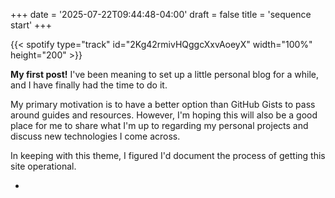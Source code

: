 +++
date = '2025-07-22T09:44:48-04:00'
draft = false
title = 'sequence start'
+++

{{< spotify type="track" id="2Kg42rmivHQggcXxvAoeyX" width="100%" height="200" >}}

**My first post!** I've been meaning to set up a little personal blog for a while, and I have finally had the time to do it.

My primary motivation is to have a better option than GitHub Gists to pass around guides and resources. However, I'm hoping this will also be a good place for me to share what I'm up to regarding my personal projects and discuss new technologies I come across.

In keeping with this theme, I figured I'd document the process of getting this site operational.

-

